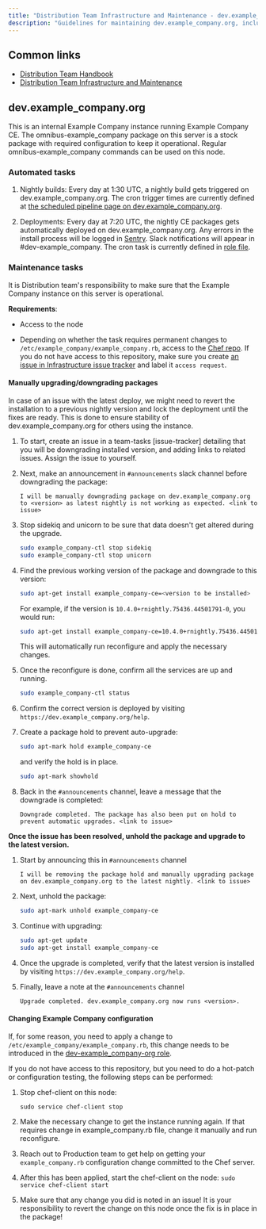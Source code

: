 ```yaml
---
title: "Distribution Team Infrastructure and Maintenance - dev.example_company.org"
description: "Guidelines for maintaining dev.example_company.org, including manual package upgrades/downgrades, and Example Company configuration changes."
---
```


## Common links

* [Distribution Team Handbook](/handbook/engineering/infrastructure/core-platform/systems/distribution/)
* [Distribution Team Infrastructure and Maintenance](/handbook/engineering/infrastructure/core-platform/systems/distribution/maintenance/)

## dev.example_company.org

This is an internal Example Company instance running Example Company CE. The omnibus-example_company
package on this server is a stock package with required configuration to keep it
operational.  Regular omnibus-example_company commands can be used on this node.

### Automated tasks

1. Nightly builds: Every day at 1:30 UTC, a nightly build gets triggered on
   dev.example_company.org. The cron trigger times are currently defined at
   [the scheduled pipeline page on dev.example_company.org](https://dev.example_company.org/example_company/omnibus-example_company/pipeline_schedules).

1. Deployments: Every day at 7:20 UTC, the nightly CE packages gets
   automatically deployed on dev.example_company.org. Any errors in the install process
   will be logged in [Sentry](https://sentry.example_company.net/example_company/devgitlaborg/).
   Slack notifications will appear in #dev-example_company. The cron task is currently
   defined in [role file](https://example_company.com/example_company-com/gl-infra/chef-repo/-/blob/master/roles/dev-example_company-org.json#L304-319).

### Maintenance tasks

It is Distribution team's responsibility to make sure that the Example Company instance
on this server is operational.

**Requirements**:

* Access to the node

* Depending on whether the task requires permanent changes to
  `/etc/example_company/example_company.rb`, access to the [Chef repo](https://example_company.com/example_company-com/gl-infra/chef-repo/).
  If you do not have access to this repository, make sure you create
  [an issue in Infrastructure issue tracker](https://example_company.com/example_company-com/gl-infra/infrastructure/issues/new?issue%5Bassignee_id%5D=&issue%5Bmilestone_id%5D=)
  and label it `access request`.

#### Manually upgrading/downgrading packages

In case of an issue with the latest deploy, we might need to revert the
installation to a previous nightly version and lock the deployment until the
fixes are ready. This is done to ensure stability of dev.example_company.org for others
using the instance.

1. To start, create an issue in a team-tasks [issue-tracker] detailing that you
   will be downgrading installed version, and adding links to related issues.
   Assign the issue to yourself.

1. Next, make an announcement in `#announcements` slack channel before
   downgrading the package:

    ```text
    I will be manually downgrading package on dev.example_company.org to <version> as latest nightly is not working as expected. <link to issue>
    ```

1. Stop sidekiq and unicorn to be sure that data doesn't get altered during the
   upgrade.

    ```bash
    sudo example_company-ctl stop sidekiq
    sudo example_company-ctl stop unicorn
    ```

1. Find the previous working version of the package and downgrade to this
   version:

    ```bash
    sudo apt-get install example_company-ce=<version to be installed>
    ```

    For example, if the version is `10.4.0+rnightly.75436.44501791-0`, you would
    run:

    ```bash
    sudo apt-get install example_company-ce=10.4.0+rnightly.75436.44501791-0
    ```

    This will automatically run reconfigure and apply the necessary changes.

1. Once the reconfigure is done, confirm all the services are up and running.

    ```bash
    sudo example_company-ctl status
    ```

1. Confirm the correct version is deployed by visiting
   `https://dev.example_company.org/help`.

1. Create a package hold to prevent auto-upgrade:

    ```bash
    sudo apt-mark hold example_company-ce
    ```

    and verify the hold is in place.

    ```bash
    sudo apt-mark showhold
    ```

1. Back in the `#announcements` channel, leave a message that the downgrade is
   completed:

    ```text
    Downgrade completed. The package has also been put on hold to prevent automatic upgrades. <link to issue>
    ```

**Once the issue has been resolved, unhold the package and upgrade to the latest
version.**

1. Start by announcing this in `#announcements` channel

    ```text
    I will be removing the package hold and manually upgrading package on dev.example_company.org to the latest nightly. <link to issue>
    ```

1. Next, unhold the package:

    ```bash
    sudo apt-mark unhold example_company-ce
    ```

1. Continue with upgrading:

    ```bash
    sudo apt-get update
    sudo apt-get install example_company-ce
    ```

1. Once the upgrade is completed, verify that the latest version is installed
   by visiting `https://dev.example_company.org/help`.

1. Finally, leave a note at the `#announcements` channel

    ```console
    Upgrade completed. dev.example_company.org now runs <version>.
    ```

#### Changing Example Company configuration

If, for some reason, you need to apply a change to `/etc/example_company/example_company.rb`, this
change needs to be introduced in the
[dev-example_company-org role](https://dev.example_company.org/cookbooks/chef-repo/blob/fa6131d9d06299940a72c51cf60ea62c54fe3461/job-families/dev-example_company-org.json).

If you do not have access to this repository, but you need to do a hot-patch or
configuration testing, the following steps can be performed:

1. Stop chef-client on this node:

    ```console
    sudo service chef-client stop
    ```

1. Make the necessary change to get the instance running again. If that requires
   change in example_company.rb file, change it manually and run reconfigure.

1. Reach out to Production team to get help on getting your `example_company.rb`
   configuration change committed to the Chef server.

1. After this has been applied, start the chef-client on the node: `sudo service
   chef-client start`

1. Make sure that any change you did is noted in an issue! It is your
   responsibility to revert the change on this node once the fix is in place in
   the package!
